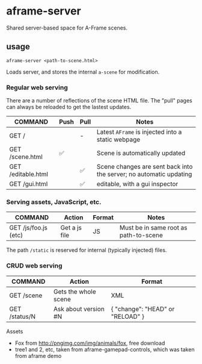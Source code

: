 # aframe-server
Shared server-based space for A-Frame scenes.

## usage

````
aframe-server <path-to-scene.html>
````

Loads server, and stores the internal `a-scene` for modification.

### Regular web serving

There are a number of reflections of the scene HTML file. The "pull" pages can
always be reloaded to get the lastest updates.

COMMAND               | Push | Pull  | Notes
----------------------|------|-------|-----------------
GET /                 |      | -      | Latest `AFrame` is injected into a static webpage
GET /scene.html       |:white_check_mark: | | Scene is automatically updated
GET /editable.html    |  | :white_check_mark: | Scene changes are sent back into the server; no automatic updating
GET /gui.html         |  | :white_check_mark: | editable, with a gui inspector

### Serving assets, JavaScript, etc.

COMMAND               | Action                         | Format | Notes
----------------------|--------------------------------|--------|-----
GET /js/foo.js  (etc) | Get a js file                  | JS     | Must be in same root as path-to-scene

The path `/static` is reserved for internal (typically injected) files.

### CRUD web serving


COMMAND    | Action                   | Format
-----------|--------------------------|--------
GET /scene | Gets the whole scene     | XML
GET /status/N | Ask about version #N  | { "change": "HEAD" or "RELOAD" }

Assets
 * Fox from http://pngimg.com/img/animals/fox, free download
 * tree1 and 2, etc, taken from aframe-gamepad-controls, which was taken from aframe demo
